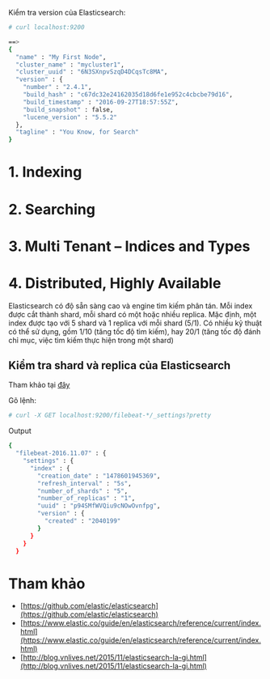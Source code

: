﻿Kiểm tra version của Elasticsearch:
```sh
# curl localhost:9200

==>
{
  "name" : "My First Node",
  "cluster_name" : "mycluster1",
  "cluster_uuid" : "6N3SXnpvSzqD4DCqsTc8MA",
  "version" : {
    "number" : "2.4.1",
    "build_hash" : "c67dc32e24162035d18d6fe1e952c4cbcbe79d16",
    "build_timestamp" : "2016-09-27T18:57:55Z",
    "build_snapshot" : false,
    "lucene_version" : "5.5.2"
  },
  "tagline" : "You Know, for Search"
}
```

# 1. Indexing


# 2. Searching


# 3. Multi Tenant – Indices and Types


# 4. Distributed, Highly Available

Elasticsearch có độ sẵn sàng cao và engine tìm kiếm phân tán. Mỗi index được cắt thành shard, mỗi shard có một hoặc nhiều replica.
Mặc định, một index được tạo với 5 shard và 1 replica với mỗi shard (5/1). Có nhiều kỹ thuật có thể sử dụng, gồm 1/10 (tăng tốc độ tìm kiếm), hay 20/1 (tăng tốc độ 
đánh chỉ mục, việc tìm kiếm thực hiện trong một shard)

Kiểm tra shard và replica của Elasticsearch
--------------

Tham khảo tại [đây](https://www.elastic.co/guide/en/elasticsearch/reference/current/indices-update-settings.html)

Gõ lệnh:
```sh
# curl -X GET localhost:9200/filebeat-*/_settings?pretty
```

Output
```sh
{
  "filebeat-2016.11.07" : {
    "settings" : {
      "index" : {
        "creation_date" : "1478601945369",
        "refresh_interval" : "5s",
        "number_of_shards" : "5",
        "number_of_replicas" : "1",
        "uuid" : "p94SMfWVQiu9cNOwOvnfpg",
        "version" : {
          "created" : "2040199"
        }
      }
    }
  }
```

# Tham khảo
- [https://github.com/elastic/elasticsearch](https://github.com/elastic/elasticsearch)
- [https://www.elastic.co/guide/en/elasticsearch/reference/current/index.html](https://www.elastic.co/guide/en/elasticsearch/reference/current/index.html)
- [http://blog.vnlives.net/2015/11/elasticsearch-la-gi.html](http://blog.vnlives.net/2015/11/elasticsearch-la-gi.html)
